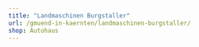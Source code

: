 ```yaml
---
title: "Landmaschinen Burgstaller"
url: /gmuend-in-kaernten/landmaschinen-burgstaller/
shop: Autohaus
---
```

